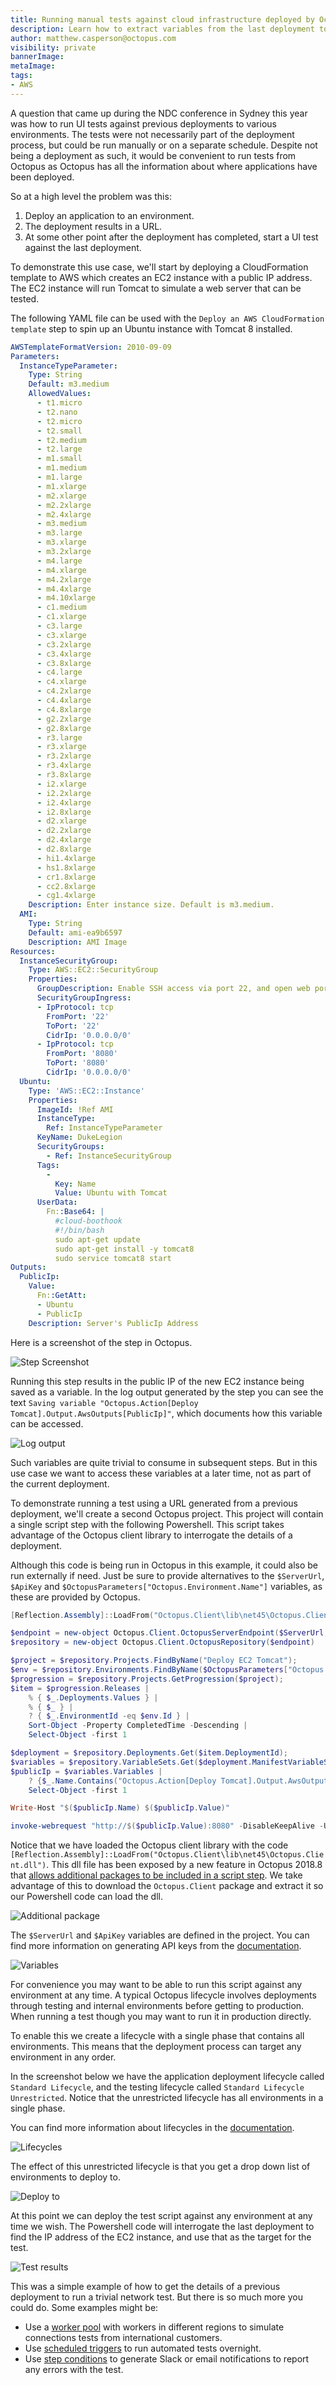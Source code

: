 ```yaml
---
title: Running manual tests against cloud infrastructure deployed by Octopus
description: Learn how to extract variables from the last deployment to run manual tests
author: matthew.casperson@octopus.com
visibility: private
bannerImage:
metaImage:
tags:
- AWS
---
```


A question that came up during the NDC conference in Sydney this year was how to run UI tests against previous deployments to various environments. The tests were not necessarily part of the deployment process, but could be run manually or on a separate schedule. Despite not being a deployment as such, it would be convenient to run tests from Octopus as Octopus has all the information about where applications have been deployed.

So at a high level the problem was this:
1. Deploy an application to an environment.
2. The deployment results in a URL.
3. At some other point after the deployment has completed, start a UI test against the last deployment.

To demonstrate this use case, we'll start by deploying a CloudFormation template to AWS which creates an EC2 instance with a public IP address. The EC2 instance will run Tomcat to simulate a web server that can be tested.

The following YAML file can be used with the `Deploy an AWS CloudFormation template` step to spin up an Ubuntu instance with Tomcat 8 installed.

```yaml
AWSTemplateFormatVersion: 2010-09-09
Parameters:
  InstanceTypeParameter:
    Type: String
    Default: m3.medium
    AllowedValues:
      - t1.micro
      - t2.nano
      - t2.micro
      - t2.small
      - t2.medium
      - t2.large
      - m1.small
      - m1.medium
      - m1.large
      - m1.xlarge
      - m2.xlarge
      - m2.2xlarge
      - m2.4xlarge
      - m3.medium
      - m3.large
      - m3.xlarge
      - m3.2xlarge
      - m4.large
      - m4.xlarge
      - m4.2xlarge
      - m4.4xlarge
      - m4.10xlarge
      - c1.medium
      - c1.xlarge
      - c3.large
      - c3.xlarge
      - c3.2xlarge
      - c3.4xlarge
      - c3.8xlarge
      - c4.large
      - c4.xlarge
      - c4.2xlarge
      - c4.4xlarge
      - c4.8xlarge
      - g2.2xlarge
      - g2.8xlarge
      - r3.large
      - r3.xlarge
      - r3.2xlarge
      - r3.4xlarge
      - r3.8xlarge
      - i2.xlarge
      - i2.2xlarge
      - i2.4xlarge
      - i2.8xlarge
      - d2.xlarge
      - d2.2xlarge
      - d2.4xlarge
      - d2.8xlarge
      - hi1.4xlarge
      - hs1.8xlarge
      - cr1.8xlarge
      - cc2.8xlarge
      - cg1.4xlarge
    Description: Enter instance size. Default is m3.medium.
  AMI:
    Type: String
    Default: ami-ea9b6597
    Description: AMI Image
Resources:
  InstanceSecurityGroup:
    Type: AWS::EC2::SecurityGroup
    Properties:
      GroupDescription: Enable SSH access via port 22, and open web port 8080
      SecurityGroupIngress:
      - IpProtocol: tcp
        FromPort: '22'
        ToPort: '22'
        CidrIp: '0.0.0.0/0'
      - IpProtocol: tcp
        FromPort: '8080'
        ToPort: '8080'
        CidrIp: '0.0.0.0/0'
  Ubuntu:
    Type: 'AWS::EC2::Instance'
    Properties:
      ImageId: !Ref AMI
      InstanceType:
        Ref: InstanceTypeParameter
      KeyName: DukeLegion
      SecurityGroups:
        - Ref: InstanceSecurityGroup
      Tags:
        -
          Key: Name
          Value: Ubuntu with Tomcat
      UserData:
        Fn::Base64: |
          #cloud-boothook
          #!/bin/bash
          sudo apt-get update
          sudo apt-get install -y tomcat8
          sudo service tomcat8 start
Outputs:
  PublicIp:
    Value:
      Fn::GetAtt:
      - Ubuntu
      - PublicIp
    Description: Server's PublicIp Address
```

Here is a screenshot of the step in Octopus.

![Step Screenshot](step-screenshot.png "width=500")

Running this step results in the public IP of the new EC2 instance being saved as a variable. In the log output generated by the step you can see the text `Saving variable "Octopus.Action[Deploy Tomcat].Output.AwsOutputs[PublicIp]"`, which documents how this variable can be accessed.

![Log output](log-output.png "width=500")

Such variables are quite trivial to consume in subsequent steps. But in this use case we want to access these variables at a later time, not as part of the current deployment.

To demonstrate running a test using a URL generated from a previous deployment, we'll create a second Octopus project. This project will contain a single script step with the following Powershell. This script takes advantage of the Octopus client library to interrogate the details of a deployment.

Although this code is being run in Octopus in this example, it could also be run externally if need. Just be sure to provide alternatives to the `$ServerUrl`, `$ApiKey` and `$OctopusParameters["Octopus.Environment.Name"]` variables, as these are provided by Octopus.

```PowerShell
[Reflection.Assembly]::LoadFrom("Octopus.Client\lib\net45\Octopus.Client.dll")

$endpoint = new-object Octopus.Client.OctopusServerEndpoint($ServerUrl, $ApiKey)
$repository = new-object Octopus.Client.OctopusRepository($endpoint)

$project = $repository.Projects.FindByName("Deploy EC2 Tomcat");
$env = $repository.Environments.FindByName($OctopusParameters["Octopus.Environment.Name"]);
$progression = $repository.Projects.GetProgression($project);
$item = $progression.Releases |
	% { $_.Deployments.Values } |
    % { $_ } |
    ? { $_.EnvironmentId -eq $env.Id } |
    Sort-Object -Property CompletedTime -Descending |
    Select-Object -first 1

$deployment = $repository.Deployments.Get($item.DeploymentId);
$variables = $repository.VariableSets.Get($deployment.ManifestVariableSetId);
$publicIp = $variables.Variables |
	? {$_.Name.Contains("Octopus.Action[Deploy Tomcat].Output.AwsOutputs[PublicIp]")}  |
    Select-Object -first 1

Write-Host "$($publicIp.Name) $($publicIp.Value)"

invoke-webrequest "http://$($publicIp.Value):8080" -DisableKeepAlive -UseBasicParsing -Method head
```

Notice that we have loaded the Octopus client library with the code `[Reflection.Assembly]::LoadFrom("Octopus.Client\lib\net45\Octopus.Client.dll")`. This dll file has been exposed by a new feature in Octopus 2018.8 that [allows additional packages to be included in a script step](https://octopus.com/blog/script-step-packages). We take advantage of this to download the `Octopus.Client` package and extract it so our Powershell code can load the dll.

![Additional package](additional-package.png "width=500")

The `$ServerUrl` and `$ApiKey` variables are defined in the project. You can find more information on generating API keys from the [documentation](https://octopus.com/docs/api-and-integration/api/how-to-create-an-api-key).

![Variables](variables.png "width=500")

For convenience you may want to be able to run this script against any environment at any time. A typical Octopus lifecycle involves deployments through testing and internal environments before getting to production. When running a test though you may want to run it in production directly.

To enable this we create a lifecycle with a single phase that contains all environments. This means that the deployment process can target any environment in any order.

In the screenshot below we have the application deployment lifecycle called `Standard Lifecycle`, and the testing lifecycle called `Standard Lifecycle Unrestricted`. Notice that the unrestricted lifecycle has all environments in a single phase.

You can find more information about lifecycles in the [documentation](https://octopus.com/docs/deployment-process/lifecycles).

![Lifecycles](lifecycles.png "width=500")

The effect of this unrestricted lifecycle is that you get a drop down list of environments to deploy to.

![Deploy to](deployto.png "width=500")

At this point we can deploy the test script against any environment at any time we wish. The Powershell code will interrogate the last deployment to find the IP address of the EC2 instance, and use that as the target for the test.

![Test results](test-results.png "width=500")

This was a simple example of how to get the details of a previous deployment to run a trivial network test. But there is so much more you could do. Some examples might be:
* Use a [worker pool](https://octopus.com/docs/infrastructure/workers/worker-pools) with workers in different regions to simulate connections tests from international customers.
* Use [scheduled triggers](https://octopus.com/docs/deployment-process/project-triggers/scheduled-project-trigger) to run automated tests overnight.
* Use [step conditions](https://octopus.com/docs/deployment-process/conditions#run-condition) to generate Slack or email notifications to report any errors with the test.
